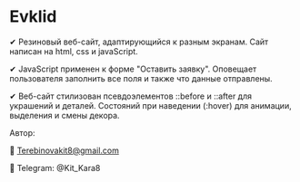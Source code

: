 # Evklid

&#10004; Резиновый веб-сайт, адаптирующийся к разным экранам. Сайт написан на html, css и javaScript.

&#10004; JavaScript применен к форме "Оставить заявку". Оповещает пользователя заполнить все поля и также что данные отправлены. 

&#10004; Веб-сайт стилизован псевдоэлементов ::before и ::after для украшений и деталей. 
Состояний при наведении (:hover) для анимации, выделения и смены декора.

Автор:

&#128232; Terebinovakit8@gmail.com

&#128241; Telegram: @Kit_Kara8
